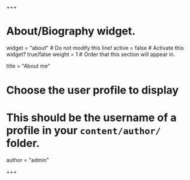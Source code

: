 +++
# About/Biography widget.
widget = "about"  # Do not modify this line!
active = false  # Activate this widget? true/false
weight = 1  # Order that this section will appear in.

title = "About me"

# Choose the user profile to display
# This should be the username of a profile in your `content/author/` folder.
author = "admin"

+++
